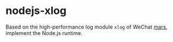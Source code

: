 # nodejs-xlog

Based on the high-performance log module `xlog` of WeChat [mars](https://github.com/Tencent/mars), implement the Node.js runtime.
